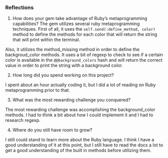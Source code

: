 ### Reflections

1. How does your gem take advantage of Ruby’s metaprogramming capabilities?
The gem utilizes several ruby metaprogramming techniques.  First of all, it uses the `self.send(:define_method, color)` method to define the methods for each color that will return the string that will print within the terminal.

Also, it utilizes the method_missing method in order to define the backgroud_color methods.  It uses a bit of regexp to check to see if a certain color is available in the `@@background_colors` hash and will return the correct value in order to print the string with a background color.

2. How long did you spend working on this project?

I spent about an hour actually coding it, but I did a lot of reading on Ruby metaprogramming prior to that.

3. What was the most rewarding challenge you conquered?

The most rewarding challenge was accomplishing the background_color methods.  I had to think a bit about how I could implement it and I had to research regexp.

4. Where do you still have room to grow?

I still could stand to learn more about the Ruby language.  I think I have a good understanding of it at this point, but I still have to read the docs a lot to get a good understanding of the built in methods before utilizing them.
